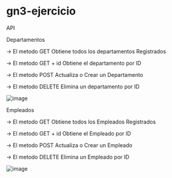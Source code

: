 # gn3-ejercicio

API 

Departamentos 

-> El metodo GET Obtiene todos los departamentos Registrados 

-> El metodo GET + id Obtiene el departamento por ID 

-> El metodo POST Actualiza o Crear un Departamento

-> El metodo DELETE Elimina un departamento por ID 

![image](https://github.com/user-attachments/assets/74dbac63-20f8-4835-bf70-a1ebf94de962)

Empleados 

-> El metodo GET Obtiene todos los Empleados Registrados 

-> El metodo GET + id Obtiene el Empleado por ID 

-> El metodo POST Actualiza o Crear un Empleado

-> El metodo DELETE Elimina un Empleado por ID 

![image](https://github.com/user-attachments/assets/75247ce6-cc42-44d7-8e01-5917ab638721)
